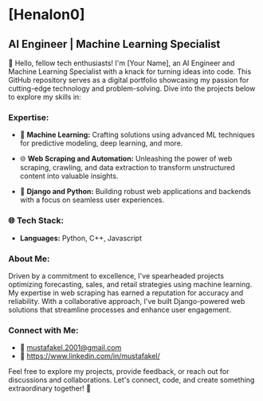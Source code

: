 # [Henalon0]

## AI Engineer | Machine Learning Specialist

🚀 Hello, fellow tech enthusiasts! I'm [Your Name], an AI Engineer and Machine Learning Specialist with a knack for turning ideas into code. This GitHub repository serves as a digital portfolio showcasing my passion for cutting-edge technology and problem-solving. Dive into the projects below to explore my skills in:

### Expertise:

- 🤖 **Machine Learning:** Crafting solutions using advanced ML techniques for predictive modeling, deep learning, and more.

- 🌐 **Web Scraping and Automation:** Unleashing the power of web scraping, crawling, and data extraction to transform unstructured content into valuable insights.

- 🌟 **Django and Python:** Building robust web applications and backends with a focus on seamless user experiences.

### 🌐 Tech Stack:

- **Languages:** Python, C++, Javascript

### About Me:

Driven by a commitment to excellence, I've spearheaded projects optimizing forecasting, sales, and retail strategies using machine learning. My expertise in web scraping has earned a reputation for accuracy and reliability. With a collaborative approach, I've built Django-powered web solutions that streamline processes and enhance user engagement.

### Connect with Me:

- 📧 mustafakel.2001@gmail.com
- 📱 https://www.linkedin.com/in/mustafakel/

Feel free to explore my projects, provide feedback, or reach out for discussions and collaborations. Let's connect, code, and create something extraordinary together! 🚀
